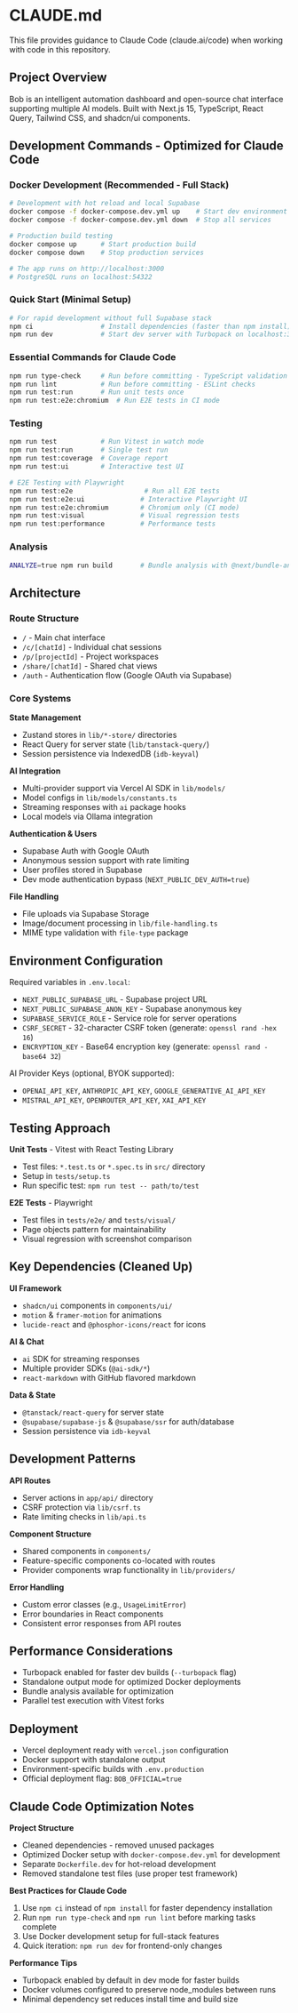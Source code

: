 # CLAUDE.md

This file provides guidance to Claude Code (claude.ai/code) when working with code in this repository.

## Project Overview

Bob is an intelligent automation dashboard and open-source chat interface supporting multiple AI models. Built with Next.js 15, TypeScript, React Query, Tailwind CSS, and shadcn/ui components.

## Development Commands - Optimized for Claude Code

### Docker Development (Recommended - Full Stack)
```bash
# Development with hot reload and local Supabase
docker compose -f docker-compose.dev.yml up    # Start dev environment
docker compose -f docker-compose.dev.yml down  # Stop all services

# Production build testing
docker compose up      # Start production build
docker compose down    # Stop production services

# The app runs on http://localhost:3000
# PostgreSQL runs on localhost:54322
```

### Quick Start (Minimal Setup)
```bash
# For rapid development without full Supabase stack
npm ci                 # Install dependencies (faster than npm install)
npm run dev            # Start dev server with Turbopack on localhost:3000
```

### Essential Commands for Claude Code
```bash
npm run type-check     # Run before committing - TypeScript validation
npm run lint           # Run before committing - ESLint checks
npm run test:run       # Run unit tests once
npm run test:e2e:chromium  # Run E2E tests in CI mode
```

### Testing
```bash
npm run test           # Run Vitest in watch mode
npm run test:run       # Single test run
npm run test:coverage  # Coverage report
npm run test:ui        # Interactive test UI

# E2E Testing with Playwright
npm run test:e2e                  # Run all E2E tests
npm run test:e2e:ui              # Interactive Playwright UI
npm run test:e2e:chromium        # Chromium only (CI mode)
npm run test:visual              # Visual regression tests
npm run test:performance         # Performance tests
```

### Analysis
```bash
ANALYZE=true npm run build       # Bundle analysis with @next/bundle-analyzer
```

## Architecture

### Route Structure
- `/` - Main chat interface
- `/c/[chatId]` - Individual chat sessions
- `/p/[projectId]` - Project workspaces
- `/share/[chatId]` - Shared chat views
- `/auth` - Authentication flow (Google OAuth via Supabase)

### Core Systems

**State Management**
- Zustand stores in `lib/*-store/` directories
- React Query for server state (`lib/tanstack-query/`)
- Session persistence via IndexedDB (`idb-keyval`)

**AI Integration**
- Multi-provider support via Vercel AI SDK in `lib/models/`
- Model configs in `lib/models/constants.ts`
- Streaming responses with `ai` package hooks
- Local models via Ollama integration

**Authentication & Users**
- Supabase Auth with Google OAuth
- Anonymous session support with rate limiting
- User profiles stored in Supabase
- Dev mode authentication bypass (`NEXT_PUBLIC_DEV_AUTH=true`)

**File Handling**
- File uploads via Supabase Storage
- Image/document processing in `lib/file-handling.ts`
- MIME type validation with `file-type` package

## Environment Configuration

Required variables in `.env.local`:
- `NEXT_PUBLIC_SUPABASE_URL` - Supabase project URL
- `NEXT_PUBLIC_SUPABASE_ANON_KEY` - Supabase anonymous key
- `SUPABASE_SERVICE_ROLE` - Service role for server operations
- `CSRF_SECRET` - 32-character CSRF token (generate: `openssl rand -hex 16`)
- `ENCRYPTION_KEY` - Base64 encryption key (generate: `openssl rand -base64 32`)

AI Provider Keys (optional, BYOK supported):
- `OPENAI_API_KEY`, `ANTHROPIC_API_KEY`, `GOOGLE_GENERATIVE_AI_API_KEY`
- `MISTRAL_API_KEY`, `OPENROUTER_API_KEY`, `XAI_API_KEY`

## Testing Approach

**Unit Tests** - Vitest with React Testing Library
- Test files: `*.test.ts` or `*.spec.ts` in `src/` directory
- Setup in `tests/setup.ts`
- Run specific test: `npm run test -- path/to/test`

**E2E Tests** - Playwright
- Test files in `tests/e2e/` and `tests/visual/`
- Page objects pattern for maintainability
- Visual regression with screenshot comparison

## Key Dependencies (Cleaned Up)

**UI Framework**
- `shadcn/ui` components in `components/ui/`
- `motion` & `framer-motion` for animations
- `lucide-react` and `@phosphor-icons/react` for icons

**AI & Chat**
- `ai` SDK for streaming responses
- Multiple provider SDKs (`@ai-sdk/*`)
- `react-markdown` with GitHub flavored markdown

**Data & State**
- `@tanstack/react-query` for server state
- `@supabase/supabase-js` & `@supabase/ssr` for auth/database
- Session persistence via `idb-keyval`

## Development Patterns

**API Routes**
- Server actions in `app/api/` directory
- CSRF protection via `lib/csrf.ts`
- Rate limiting checks in `lib/api.ts`

**Component Structure**
- Shared components in `components/`
- Feature-specific components co-located with routes
- Provider components wrap functionality in `lib/providers/`

**Error Handling**
- Custom error classes (e.g., `UsageLimitError`)
- Error boundaries in React components
- Consistent error responses from API routes

## Performance Considerations

- Turbopack enabled for faster dev builds (`--turbopack` flag)
- Standalone output mode for optimized Docker deployments
- Bundle analysis available for optimization
- Parallel test execution with Vitest forks

## Deployment

- Vercel deployment ready with `vercel.json` configuration
- Docker support with standalone output
- Environment-specific builds with `.env.production`
- Official deployment flag: `BOB_OFFICIAL=true`

## Claude Code Optimization Notes

**Project Structure**
- Cleaned dependencies - removed unused packages
- Optimized Docker setup with `docker-compose.dev.yml` for development
- Separate `Dockerfile.dev` for hot-reload development
- Removed standalone test files (use proper test framework)

**Best Practices for Claude Code**
1. Use `npm ci` instead of `npm install` for faster dependency installation
2. Run `npm run type-check` and `npm run lint` before marking tasks complete
3. Use Docker development setup for full-stack features
4. Quick iteration: `npm run dev` for frontend-only changes

**Performance Tips**
- Turbopack enabled by default in dev mode for faster builds
- Docker volumes configured to preserve node_modules between runs
- Minimal dependency set reduces install time and build size